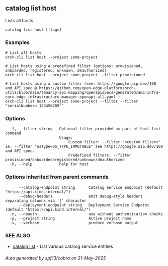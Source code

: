 ## catalog list host

Lists all hosts

```
catalog list host [flags]
```

### Examples

```
# List all hosts
orch-cli list host --project some-project

# List hosts using a predefined filter (options: provisioned, onboarded, registered, unknown, deauthorized) 
orch-cli list host --project some-project --filter provisioned

# List hosts using a custom filter (see: https://google.aip.dev/160 and API spec @ https://github.com/open-edge-platform/orch-utils/blob/main/tenancy-api-mapping/openapispecs/generated/amc-infra-core-edge-infrastructure-manager-openapi-all.yaml )
orch-cli list host --project some-project --filter --filter "serialNumber='123456789'"
```

### Options

```
  -f, --filter string   Optional filter provided as part of host list command
                        Usage:
                        	Custom filter: --filter "<custom filter>" ie. --filter "osType=OS_TYPE_IMMUTABLE" see https://google.aip.dev/160 and API spec. 
                        	Predefined filters: --filter provisioned/onboarded/registered/unknown/deauthorized
  -h, --help            help for host
```

### Options inherited from parent commands

```
      --catalog-endpoint string      Catalog Service Endpoint (default "https://api.kind.internal/")
      --debug-headers                emit debug-style headers separating columns via '|' character
      --deployment-endpoint string   Deployment Service Endpoint (default "https://api.kind.internal/")
  -n, --noauth                       use without authentication checks
  -p, --project string               Active project name
  -v, --verbose                      produce verbose output
```

### SEE ALSO

* [catalog list](catalog_list.md)	 - List various catalog service entities

###### Auto generated by spf13/cobra on 21-May-2025
